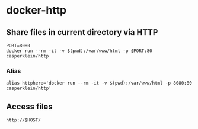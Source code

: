 # docker-http

## Share files in current directory via HTTP

    PORT=8080
    docker run --rm -it -v $(pwd):/var/www/html -p $PORT:80 casperklein/http

### Alias

    alias httphere='docker run --rm -it -v $(pwd):/var/www/html -p 8080:80 casperklein/http'

## Access files

    http://$HOST/
